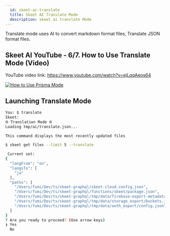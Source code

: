 ```yaml
---
  id: skeet-ai-translate
  title: Skeet AI Translate Mode
  description: skeet ai translate Mode
---
```


Translate mode uses AI to convert markdown format files,
Translate JSON format files.

## Skeet AI YouTube - 6/7. How to Use Translate Mode (Video)

YouTube video link: https://www.youtube.com/watch?v=ejLqqAeos64

[![How to Use Prisma Mode](https://storage.googleapis.com/skeet-assets/imgs/youtube/skeet-ai-translate-en-6.png)](https://www.youtube.com/watch?v=ejLqqAeos64)

## Launching Translate Mode

```bash
You: $ translate
Skeet:
🌐 Translation Mode 🌐
Loading tmp/ai/translate.json...

This command displays the most recently updated files

$ skeet get files --limit 5 --translate

 Current set:
{
  "langFrom": "en",
  "langsTo": [
    "ja"
  ],
  "paths": [
    "/Users/fumi/Dev/ts/skeet-graphql/skeet-cloud.config.json",
    "/Users/fumi/Dev/ts/skeet-graphql/functions/skeet/package.json",
    "/Users/fumi/Dev/ts/skeet-graphql/tmp/data/firebase-export-metadata.json",
    "/Users/fumi/Dev/ts/skeet-graphql/tmp/data/storage_export/buckets.json",
    "/Users/fumi/Dev/ts/skeet-graphql/tmp/data/auth_export/config.json"
  ]
}
? Are you ready to proceed? (Use arrow keys)
❯ Yes
  No
```
